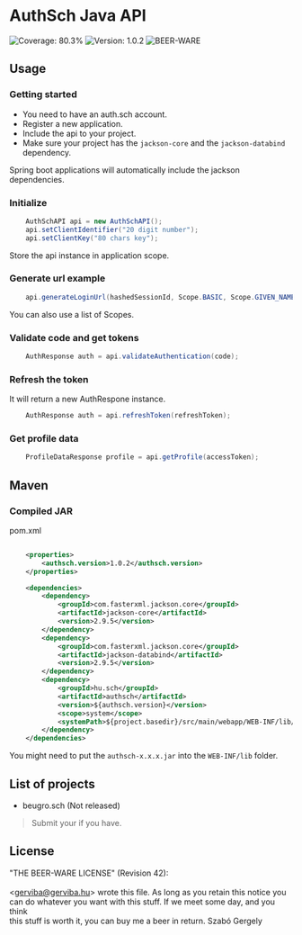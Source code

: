 AuthSch Java API
===

![Coverage: 80.3%](https://img.shields.io/badge/coverage-80.3%25-green.svg)
![Version: 1.0.2](https://img.shields.io/badge/version-1.0.2-blue.svg)
![BEER-WARE](https://img.shields.io/badge/license-BEER--WARE-yellow.svg)

## Usage

### Getting started

- You need to have an auth.sch account.
- Register a new application.
- Include the api to your project.
- Make sure your project has the `jackson-core` and the `jackson-databind` dependency.

Spring boot applications will automatically include the jackson dependencies.

### Initialize

```java
    AuthSchAPI api = new AuthSchAPI();
    api.setClientIdentifier("20 digit number");
    api.setClientKey("80 chars key");
```

Store the api instance in application scope.

### Generate url example

```java
    api.generateLoginUrl(hashedSessionId, Scope.BASIC, Scope.GIVEN_NAME, Scope.MAIL));
```

You can also use a list of Scopes.

### Validate code and get tokens

```java
    AuthResponse auth = api.validateAuthentication(code);
```

### Refresh the token

It will return a new AuthRespone instance.

```java
    AuthResponse auth = api.refreshToken(refreshToken);
```


### Get profile data

```java
    ProfileDataResponse profile = api.getProfile(accessToken);
```

## Maven 

### Compiled JAR

pom.xml

```XML

    <properties>
		<authsch.version>1.0.2</authsch.version>
    </properties>

	<dependencies>
		<dependency>
			<groupId>com.fasterxml.jackson.core</groupId>
		    <artifactId>jackson-core</artifactId>
		    <version>2.9.5</version>
		</dependency>
		<dependency>
			<groupId>com.fasterxml.jackson.core</groupId>
			<artifactId>jackson-databind</artifactId>
			<version>2.9.5</version>
		</dependency>
		<dependency>
			<groupId>hu.sch</groupId>
			<artifactId>authsch</artifactId>
			<version>${authsch.version}</version>
			<scope>system</scope>
			<systemPath>${project.basedir}/src/main/webapp/WEB-INF/lib/authsch-${authsch.version}.jar</systemPath>
		</dependency>
	</dependencies>
```

You might need to put the `authsch-x.x.x.jar` into the `WEB-INF/lib` folder.


## List of projects

- beugro.sch (Not released)

> Submit your if you have.

## License

 "THE BEER-WARE LICENSE" (Revision 42): <br>
<br>
 &lt;gerviba@gerviba.hu&gt; wrote this file. As long as you retain this notice you <br>
can do whatever you want with this stuff. If we meet some day, and you think <br>
this stuff is worth it, you can buy me a beer in return.       Szabó Gergely <br>
